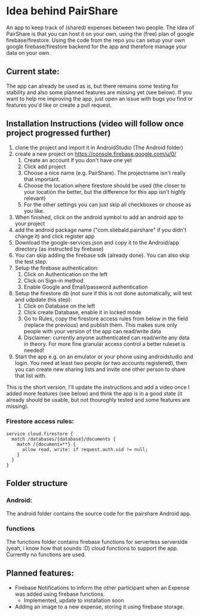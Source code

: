 # Idea behind PairShare
An app to keep track of (shared) expenses between two people. 
The idea of PairShare is that you can host it on your own, using the (free) plan of google firebase/firestore.
Using the code from the repo you can setup your own google firebase/firestore backend for the app and therefore manage your data on your own.

## Current state:
The app can already be used as is, but there remains some testing for stability and also some planned features are missing yet (see below).
If you want to help me improving the app, just open an issue with bugs you find or features you'd like or create a pull request.

## Installation Instructions (video will follow once project progressed further)
1. clone the project and import it in AndroidStudio (The Android folder)
2. create a new project on https://console.firebase.google.com/u/0/
    1. Create an account if you don't have one yet
    2. Click add project
    3. Choose a nice name (e.g. PairShare). The projectname isn't really that important.
    4. Choose the location where firestore should be used (the closer to your location the better, but the difference for this app isn't highly relevant)
    5. For the other settings you can just skip all checkboxes or choose as you like. 
3. When finished, click on the android symbol to add an android app to your project
4. add the android package name ("com.sliebald.pairshare" if you didn't change it) and click register app
5. Download the google-services.json and copy it to the Android/app directory (as instructed by firebase)
6. You can skip adding the firebase sdk (already done). You can also skip the test step.
7. Setup the firebase authentication: 
    1. Click on Authentication on the left
    2. Click on Sign-in method
    3. Enable Google and Email/password authentication
8. Setup the firestore db (not sure if this is not done automatically, will test and udpdate this step):
    1. Click on Database on the left
    2. Click create Database, enable it in locked mode
    3. Go to Rules, copy the firestore access rules from below in the field (replace the previous) and publish them. This makes sure only people with your version of the app can read/write data
    4. Disclaimer: currently anyone authenticated can read/write any data in theory. For more fine granular access control a better ruleset is needed!
9. Start the app e.g. on an emulator or your phone using androidstudio and login. You need at least two people (or two accounts registered), then you can create new sharing lists and invite one other person to share that list with.

This is the short version, I'll update the instructions and add a video once I added more features (see below) and think the app is in a good state (it already should be usable, but not thouroghly tested and some features are missing).

### Firestore access rules:

```
service cloud.firestore {
  match /databases/{database}/documents {
    match /{document=**} {
      allow read, write: if request.auth.uid != null;
    }
  }
}
```
  


## Folder structure
### Android:
The android folder contains the source code for the pairshare Android app.

### functions
The functions folder contains firebase functions for serverless serverside (yeah, i know how that sounds :D) cloud functions to support the app.
Currently no functions are used.

## Planned features: 
* Firebase Notifications to inform the other participant when an Expense was added using firebase functions.
  * Implemented, update to installation soon
* Adding an image to a new expense, storing it using firebase storage.


